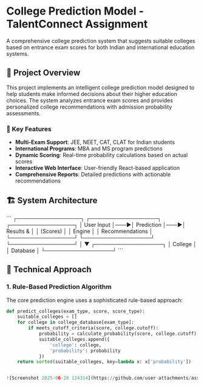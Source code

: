 # College Prediction Model - TalentConnect Assignment

A comprehensive college prediction system that suggests suitable colleges based on entrance exam scores for both Indian and international education systems.

## 🎯 Project Overview

This project implements an intelligent college prediction model designed to help students make informed decisions about their higher education choices. The system analyzes entrance exam scores and provides personalized college recommendations with admission probability assessments.

### 🌟 Key Features

- **Multi-Exam Support**: JEE, NEET, CAT, CLAT for Indian students
- **International Programs**: MBA and MS program predictions
- **Dynamic Scoring**: Real-time probability calculations based on actual scores
- **Interactive Web Interface**: User-friendly React-based application
- **Comprehensive Reports**: Detailed predictions with actionable recommendations

## 🏗️ System Architecture

\`\`\`
┌─────────────────┐    ┌──────────────────┐    ┌─────────────────┐
│   User Input    │───▶│  Prediction      │───▶│   Results &     │
│   (Scores)      │    │  Engine          │    │ Recommendations │
└─────────────────┘    └──────────────────┘    └─────────────────┘
                              │
                              ▼
                       ┌──────────────────┐
                       │  College         │
                       │  Database        │
                       └──────────────────┘
\`\`\`

## 🧠 Technical Approach

### 1. **Rule-Based Prediction Algorithm**

The core prediction engine uses a sophisticated rule-based approach:

```python
def predict_colleges(exam_type, score, score_type):
    suitable_colleges = []
    for college in college_database[exam_type]:
        if meets_cutoff_criteria(score, college.cutoff):
            probability = calculate_probability(score, college.cutoff)
            suitable_colleges.append({
                'college': college,
                'probability': probability
            })
    return sorted(suitable_colleges, key=lambda x: x['probability'])


![Screenshot 2025-06-28 124314](https://github.com/user-attachments/assets/d2a2758a-3787-4323-a358-987315d21f84)
